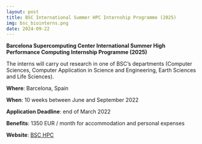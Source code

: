 ```yaml
---
layout: post
title: BSC International Summer HPC Internship Programme (2025)
img: bsc_biointerns.png
date: 2024-09-22
---
```


**Barcelona Supercomputing Center International Summer High Performance Computing Internship Programme (2025)**

The interns will carry out research in one of BSC’s departments (Computer Sciences, Computer Application in Science and Engineering, Earth Sciences and Life Sciences). 

**Where**: Barcelona, Spain

**When**: 10 weeks between June and September 2022 

**Application Deadline**: end of March 2022 

**Benefits**: 1350 EUR / month for accommodation and personal expenses 

**Website**: [BSC HPC](https://www.bsc.es/join-us/excellence-career-opportunities/bsc-international-summer-hpc-internship-programme)


